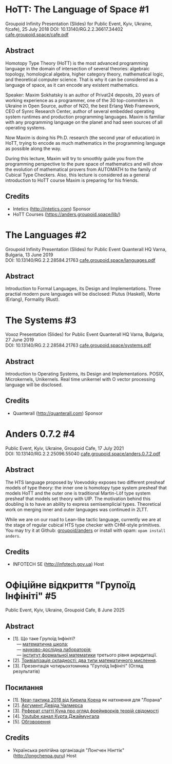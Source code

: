 # HoTT: The Language of Space #1

Groupoid Infinity Presentation (Slides) for Public Event, Kyiv, Ukraine, f(cafe), 25 July 2018 
DOI: 10.13140/RG.2.2.36617.34402 <a href="https://cafe.groupoid.space/cafe.pdf">cafe.groupoid.space/cafe.pdf</a>

Abstract
--------

Homotopy Type Theory (HoTT) is the most advanced programming language in the domain of intersection of several theories: algebraic topology, homological algebra, higher category theory, mathematical logic, and theoretical computer science. That is why it can be considered as a language of space, as it can encode any existent mathematics.

Speaker: Maxim Sokhatsky is an author of Privat24 deposits, 20 years of working experience as a programmer, one of the 30 top-commiters in Ukraine in Open Source, author of N2O, the best Erlang Web Framework, CEO of Synrc Research Center, author of several embedded operating system runtimes and production programming languages. Maxim is familiar with any programming language on the planet and had seen sources of all operating systems.

Now Maxim is doing his Ph.D. research (the second year of education) in HoTT, trying to encode as much mathematics in the programming language as possible along the way.

During this lecture, Maxim will try to smoothly guide you from the programming perspective to the pure space of mathematics and will show the evolution of mathematical provers from AUTOMATH to the family of Cubical Type Checkers. Also, this lecture is considered as a general introduction to HoTT course Maxim is preparing for his friends.

Credits
-------

* Intetics (http://intetics.com) Sponsor
* HoTT Courses (https://anders.groupoid.space/lib/)

# The Languages #2

Groupoid Infinity Presentation (Slides) for Public Event Quanterall HQ Varna, Bulgaria, 13 June 2019<br>
DOI: 10.13140/RG.2.2.28584.21763 <a href="https://cafe.groupoid.space/languages.pdf">cafe.groupoid.space/languages.pdf</a>

Abstract
--------

Introduction to Formal Languages, its Design and Implementations.
Three practial modern pure languages will be disclosed: Plutus (Haskell), Morte (Erlang), Formality (Rust).

# The Systems #3

Voxoz Presentation (Slides) for Public Event Quanterall HQ Varna, Bulgaria, 27 June 2019<br>
DOI: 10.13140/RG.2.2.28584.21763 <a href="https://cafe.groupoid.space/systems.pdf">cafe.groupoid.space/systems.pdf</a>

Abstract
--------

Introduction to Operating Systems, its Design and Implementations.
POSIX, Microkernels, Unikernels.
Real time unikernel with O vector processing language will be disclosed.

Credits
-------

* Quanterall (http://quanterall.com) Sponsor

# Anders 0.7.2 #4

Public Event, Kyiv, Ukraine, Groupoid Cafe, 17 July 2021<br>
DOI: 10.13140/RG.2.2.25096.55040 <a href="https://cafe.groupoid.space/anders.0.7.2.pdf">cafe.groupoid.space/anders.0.7.2.pdf</a>

Abstract
--------

The HTS language proposed by Voevodsky exposes two different presheaf
models of type theory: the inner one is homotopy type system presheaf
that models HoTT and the outer one is traditional Martin-Löf type system presheaf
that models set theory with UIP. The motivation behind this doubling
is to have an ability to express semisemplicial types. Theoretical
work on merging inner and outer languages was continued in 2LTT.

While we are on our road to Lean-like tactic language, currently
we are at the stage of regular cubical HTS type checker with CHM-style
primitives. You may try it at Github:
<a href="https://github.com/groupoid/anders">groupoid/anders</a> or
install with opam: `opam install anders`.

Credits
-------

* INFOTECH SE (http://infotech.gov.ua) Host

# Офіційне відкриття "Групоїд Інфініті" #5

Public Event, Kyiv, Ukraine, Groupoid Cafe, 8 June 2025<br>

Abstract
--------

* [1]. Що таке Групоїд Інфініті?<br>
&nbsp;&nbsp;&nbsp;&mdash; <a href="https://github.com/groupoid/">математична школа</a>;<br>
&nbsp;&nbsp;&nbsp;&mdash; <a href="https://axio.groupoid.space/">науково-дослідна лабораторія</a>;<br>
&nbsp;&nbsp;&nbsp;&mdash; <a href="https://groupoid.space/institute/">інститут формальної математики</a> третього рівня акредитації.<br>
* [2]. <a href="https://groupoid.space/books/vol6/approaches.pdf">Тривіалізація складності: два типи математичного мислення</a>.
* [3]. Презентація чотирьохтомника "Групоїд Інфініті" (Огляд результатів)

Посилання
-----------

* [1]. <a href="https://perso.crans.org/cohen/CoqWS2018.pdf">Near-тактика 2018 від Кирила Коена</a> як натхнення для "Лорана"
* [2]. <a href="https://consc.net/papers/facing.pdf">Аргумент Девіда Чалмерса</a>
* [3]. <a href="https://gist.github.com/5HT/106bbb1c0b4e2de342d8a1c61b50aab4">Реферат статті Куна про огляд фреймворків теорій свідомості</a>
* [4]. <a href="https://www.youtube.com/@TheoriesofEverything">Youtube канал Курта Джаймунгала</a>
* [5]. <a href="https://github.com/groupoid/cafe/issues/2">Обговорення</a>

Credits
-------

* Українська релігійна організація "Лонгчен Нінгтік" (http://longchenpa.guru) Host
